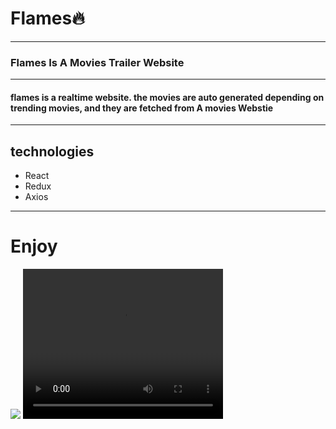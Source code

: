 <h1>Flames🔥</h1>
<hr/>
<h3>Flames Is A Movies Trailer Website</h3>
<hr />
<h4>flames is a realtime website. the movies are auto generated depending on trending movies, and they are fetched from A movies Webstie</h4>
<hr />
<h2>technologies</h2>
<ul>
<li>React</li>
<li>Redux</li>
<li>Axios</li>
</ul>
<hr />
<h1>Enjoy</h1>
<img src="https://github.com/Anas-Qadil/Flames/blob/master/Home.png?raw=true" />
<video width="320" height="240" controls>
  <source src="https://github.com/Anas-Qadil/Flames/blob/master/video.mp4?raw=true" type="video/mp4">
</video>

